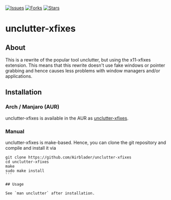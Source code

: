 [![Issues](https://img.shields.io/github/issues/Airblader/xedgewarp.svg)](https://github.com/Airblader/unclutter-xfixes/issues)
[![Forks](https://img.shields.io/github/forks/Airblader/xedgewarp.svg)](https://github.com/Airblader/unclutter-xfixes/network)
[![Stars](https://img.shields.io/github/stars/Airblader/xedgewarp.svg)](https://github.com/Airblader/unclutter-xfixes/stargazers)

# unclutter-xfixes

## About

This is a rewrite of the popular tool unclutter, but using the x11-xfixes extension. This means that this rewrite doesn't use fake windows or pointer grabbing and hence causes less problems with window managers and/or applications.

## Installation

### Arch / Manjaro (AUR)

unclutter-xfixes is available in the AUR as [unclutter-xfixes](https://aur.archlinux.org/packages/unclutter-xfixes-git/).

### Manual

unclutter-xfixes is make-based. Hence, you can clone the git repository and compile and install it via

````
git clone https://github.com/Airblader/unclutter-xfixes
cd unclutter-xfixes
make
sudo make install
```

## Usage

See `man unclutter` after installation.
